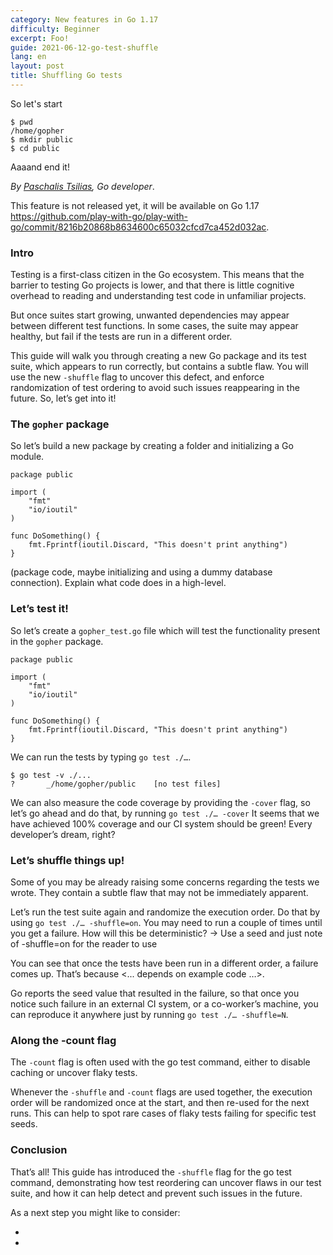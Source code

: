 ```yaml
---
category: New features in Go 1.17
difficulty: Beginner
excerpt: Foo!
guide: 2021-06-12-go-test-shuffle
lang: en
layout: post
title: Shuffling Go tests
---
```


So let's start 

<pre data-command-src="cHdkCm1rZGlyIHB1YmxpYwpjZCBwdWJsaWMK"><code class="language-.term1">$ pwd
/home/gopher
$ mkdir public
$ cd public
</code></pre>

Aaaand end it!

*By [Paschalis Tsilias](https://twitter.con/tpaschalis_), Go developer*.

This feature is not released yet, it will be available on Go 1.17  
https://github.com/play-with-go/play-with-go/commit/8216b20868b8634600c65032cfcd7ca452d032ac.

### Intro
Testing is a first-class citizen in the Go ecosystem. This means that the barrier to testing Go projects is lower, and that there is little cognitive overhead to reading and understanding test code in unfamiliar projects. 

But once suites start growing, unwanted dependencies may appear between different test functions. In some cases, the suite may appear healthy, but fail if the tests are run in a different order. 

This guide will walk you through creating a new Go package and its test suite, which appears to run correctly, but contains a subtle flaw. 
You will use the new `-shuffle` flag to uncover this defect, and enforce randomization of test ordering to avoid such issues reappearing in the future. So, let’s get into it!

### The `gopher` package
So let’s build a new package by creating a folder and initializing a Go module.

<pre data-upload-path="L2hvbWUvZ29waGVyL3B1YmxpYw==" data-upload-src="cHVibGljLmdv:cGFja2FnZSBwdWJsaWMKCmltcG9ydCAoCiAgICAiZm10IgogICAgImlvL2lvdXRpbCIKKQoKZnVuYyBEb1NvbWV0aGluZygpIHsKICAgIGZtdC5GcHJpbnRmKGlvdXRpbC5EaXNjYXJkLCAiVGhpcyBkb2Vzbid0IHByaW50IGFueXRoaW5nIikKfQ==" data-upload-term=".term1"><code class="language-go">package public

import (
    &#34;fmt&#34;
    &#34;io/ioutil&#34;
)

func DoSomething() &#123;
    fmt.Fprintf(ioutil.Discard, &#34;This doesn&#39;t print anything&#34;)
&#125;</code></pre>

(package code, maybe initializing and using a dummy database connection). Explain what code does in a high-level.


### Let’s test it!
So let’s create a `gopher_test.go` file which will test the functionality present in the `gopher` package.

<pre data-upload-path="L2hvbWUvZ29waGVyL3B1YmxpYw==" data-upload-src="cHVibGljLmdv:cGFja2FnZSBwdWJsaWMKCmltcG9ydCAoCiAgICAiZm10IgogICAgImlvL2lvdXRpbCIKKQoKZnVuYyBEb1NvbWV0aGluZygpIHsKICAgIGZtdC5GcHJpbnRmKGlvdXRpbC5EaXNjYXJkLCAiVGhpcyBkb2Vzbid0IHByaW50IGFueXRoaW5nIikKfQ==" data-upload-term=".term1"><code class="language-go">package public

import (
    &#34;fmt&#34;
    &#34;io/ioutil&#34;
)

func DoSomething() &#123;
    fmt.Fprintf(ioutil.Discard, &#34;This doesn&#39;t print anything&#34;)
&#125;</code></pre>

We can run the tests by typing `go test ./…`. 

<pre data-command-src="Z28gdGVzdCAtdiAuLy4uLgo="><code class="language-.term1">$ go test -v ./...
?   	_/home/gopher/public	[no test files]
</code></pre>

We can also measure the code coverage by providing the `-cover` flag, so let’s go ahead and do that, by running `go test ./… -cover`
It seems that we have achieved 100% coverage and our CI system should be green! Every developer’s dream, right?

### Let’s shuffle things up!
Some of you may be already raising some concerns regarding the tests we wrote. They contain a subtle flaw that may not be immediately apparent. 

Let’s run the test suite again and randomize the execution order. Do that by using `go test ./… -shuffle=on`. You may need to run a couple of times until you get a failure.
How will this be deterministic? → Use a seed and just note of -shuffle=on for the reader to use

You can see that once the tests have been run in a different order, a failure comes up. That’s because <... depends on example code …>. 

Go reports the seed value that resulted in the failure, so that once you notice such failure in an external CI system, or a co-worker’s machine, you can reproduce it anywhere just by running `go test ./… -shuffle=N`.

### Along the -count flag 
The `-count` flag is often used with the go test command, either to disable caching or uncover flaky tests. 

Whenever the `-shuffle` and `-count` flags are used together, the execution order will be randomized once at the start, and then re-used for the next runs. This can help to spot rare cases of flaky tests failing for specific test seeds.

### Conclusion
That’s all! This guide has introduced the `-shuffle` flag for the go test command, demonstrating how test reordering can uncover flaws in our test suite, and how it can help detect and prevent such issues in the future. 

As a next step you might like to consider:
* []()
* []()


<script>let pageGuide="2021-06-12-go-test-shuffle"; let pageLanguage="en"; let pageScenario="go115";</script>
